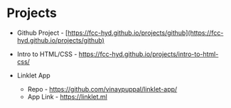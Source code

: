 Projects
========


- Github Project - [https://fcc-hyd.github.io/projects/github](https://fcc-hyd.github.io/projects/github)

- Intro to HTML/CSS - https://fcc-hyd.github.io/projects/intro-to-html-css/

- Linklet App 
  - Repo - https://github.com/vinaypuppal/linklet-app/
  - App Link - https://linklet.ml
